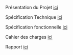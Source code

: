 Présentation du Projet <a href="https://drive.google.com/open?id=0By_KmtyiklzwR3k5Qk5pRHpzT00" TARGET="_blank">ici</a></br>

Spécification Technique <a href="https://drive.google.com/open?id=0By_KmtyiklzwMmFrSXZCN3BIZU0" TARGET="_blank">ici</a></br>

Spécification fonctionnelle <a href="https://drive.google.com/open?id=0By_KmtyiklzwZC1uNFNvS2d2dUk" TARGET="_blank">ici</a></br>

Cahier des charges <a href="https://drive.google.com/open?id=0By_KmtyiklzwX09IdXlCTm1XNzA" TARGET="_blank">ici</a></br>

Rapport <a href="https://drive.google.com/open?id=0By_Kmtyiklzwa2IwcmhiaW5tRm8" TARGET="_blank">ici</a></br>
